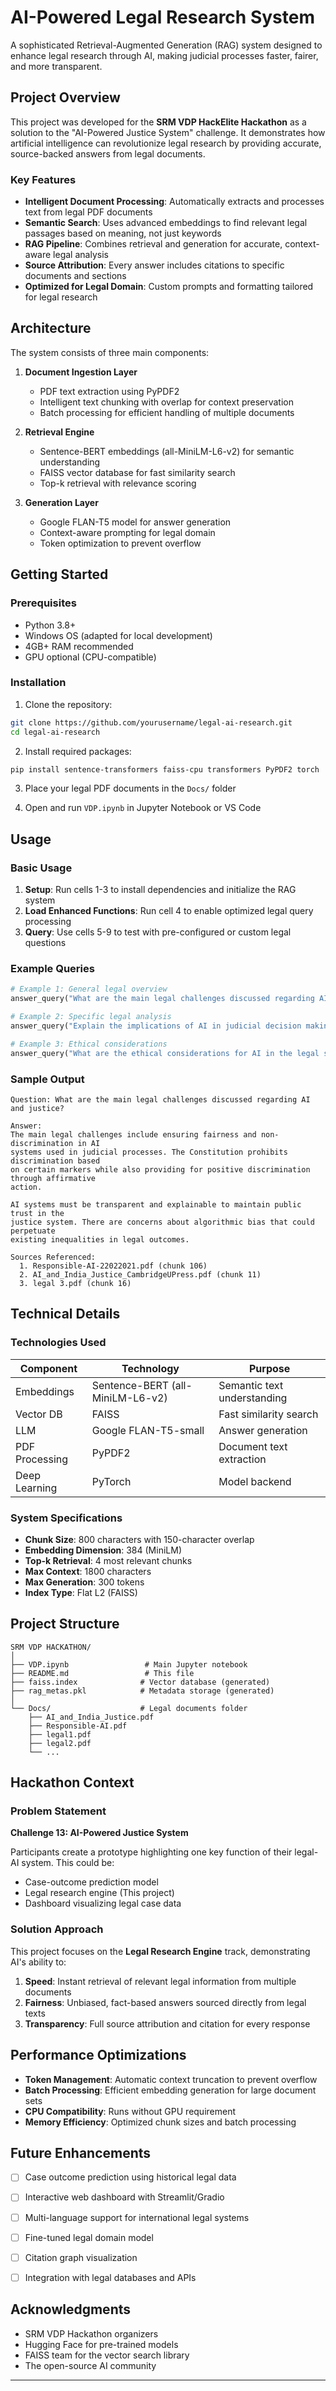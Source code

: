 # AI-Powered Legal Research System

A sophisticated Retrieval-Augmented Generation (RAG) system designed to enhance legal research through AI, making judicial processes faster, fairer, and more transparent.

## Project Overview

This project was developed for the **SRM VDP HackElite Hackathon** as a solution to the "AI-Powered Justice System" challenge. It demonstrates how artificial intelligence can revolutionize legal research by providing accurate, source-backed answers from legal documents.

### Key Features

- **Intelligent Document Processing**: Automatically extracts and processes text from legal PDF documents
- **Semantic Search**: Uses advanced embeddings to find relevant legal passages based on meaning, not just keywords
- **RAG Pipeline**: Combines retrieval and generation for accurate, context-aware legal analysis
- **Source Attribution**: Every answer includes citations to specific documents and sections
- **Optimized for Legal Domain**: Custom prompts and formatting tailored for legal research

## Architecture

The system consists of three main components:

1. **Document Ingestion Layer**
   - PDF text extraction using PyPDF2
   - Intelligent text chunking with overlap for context preservation
   - Batch processing for efficient handling of multiple documents

2. **Retrieval Engine**
   - Sentence-BERT embeddings (all-MiniLM-L6-v2) for semantic understanding
   - FAISS vector database for fast similarity search
   - Top-k retrieval with relevance scoring

3. **Generation Layer**
   - Google FLAN-T5 model for answer generation
   - Context-aware prompting for legal domain
   - Token optimization to prevent overflow

## Getting Started

### Prerequisites

- Python 3.8+
- Windows OS (adapted for local development)
- 4GB+ RAM recommended
- GPU optional (CPU-compatible)

### Installation

1. Clone the repository:
```bash
git clone https://github.com/yourusername/legal-ai-research.git
cd legal-ai-research
```

2. Install required packages:
```bash
pip install sentence-transformers faiss-cpu transformers PyPDF2 torch
```

3. Place your legal PDF documents in the `Docs/` folder

4. Open and run `VDP.ipynb` in Jupyter Notebook or VS Code

## Usage

### Basic Usage

1. **Setup**: Run cells 1-3 to install dependencies and initialize the RAG system
2. **Load Enhanced Functions**: Run cell 4 to enable optimized legal query processing
3. **Query**: Use cells 5-9 to test with pre-configured or custom legal questions

### Example Queries

```python
# Example 1: General legal overview
answer_query("What are the main legal challenges discussed regarding AI and justice?")

# Example 2: Specific legal analysis
answer_query("Explain the implications of AI in judicial decision making")

# Example 3: Ethical considerations
answer_query("What are the ethical considerations for AI in the legal system?")
```

### Sample Output

```
Question: What are the main legal challenges discussed regarding AI and justice?

Answer:
The main legal challenges include ensuring fairness and non-discrimination in AI 
systems used in judicial processes. The Constitution prohibits discrimination based 
on certain markers while also providing for positive discrimination through affirmative 
action.

AI systems must be transparent and explainable to maintain public trust in the 
justice system. There are concerns about algorithmic bias that could perpetuate 
existing inequalities in legal outcomes.

Sources Referenced:
  1. Responsible-AI-22022021.pdf (chunk 106)
  2. AI_and_India_Justice_CambridgeUPress.pdf (chunk 11)
  3. legal 3.pdf (chunk 16)
```

## Technical Details

### Technologies Used

| Component | Technology | Purpose |
|-----------|-----------|---------|
| Embeddings | Sentence-BERT (all-MiniLM-L6-v2) | Semantic text understanding |
| Vector DB | FAISS | Fast similarity search |
| LLM | Google FLAN-T5-small | Answer generation |
| PDF Processing | PyPDF2 | Document text extraction |
| Deep Learning | PyTorch | Model backend |

### System Specifications

- **Chunk Size**: 800 characters with 150-character overlap
- **Embedding Dimension**: 384 (MiniLM)
- **Top-k Retrieval**: 4 most relevant chunks
- **Max Context**: 1800 characters
- **Max Generation**: 300 tokens
- **Index Type**: Flat L2 (FAISS)

## Project Structure

```
SRM VDP HACKATHON/
│
├── VDP.ipynb                 # Main Jupyter notebook
├── README.md                 # This file
├── faiss.index              # Vector database (generated)
├── rag_metas.pkl            # Metadata storage (generated)
│
└── Docs/                    # Legal documents folder
    ├── AI_and_India_Justice.pdf
    ├── Responsible-AI.pdf
    ├── legal1.pdf
    ├── legal2.pdf
    └── ...
```

## Hackathon Context

### Problem Statement

**Challenge 13: AI-Powered Justice System**

Participants create a prototype highlighting one key function of their legal-AI system. This could be:
- Case-outcome prediction model
- Legal research engine (This project)
- Dashboard visualizing legal case data

### Solution Approach

This project focuses on the **Legal Research Engine** track, demonstrating AI's ability to:

1. **Speed**: Instant retrieval of relevant legal information from multiple documents
2. **Fairness**: Unbiased, fact-based answers sourced directly from legal texts
3. **Transparency**: Full source attribution and citation for every response

## Performance Optimizations

- **Token Management**: Automatic context truncation to prevent overflow
- **Batch Processing**: Efficient embedding generation for large document sets
- **CPU Compatibility**: Runs without GPU requirement
- **Memory Efficiency**: Optimized chunk sizes and batch processing

## Future Enhancements

- [ ] Case outcome prediction using historical legal data
- [ ] Interactive web dashboard with Streamlit/Gradio
- [ ] Multi-language support for international legal systems
- [ ] Fine-tuned legal domain model
- [ ] Citation graph visualization
- [ ] Integration with legal databases and APIs



## Acknowledgments

- SRM VDP Hackathon organizers
- Hugging Face for pre-trained models
- FAISS team for the vector search library
- The open-source AI community


---

